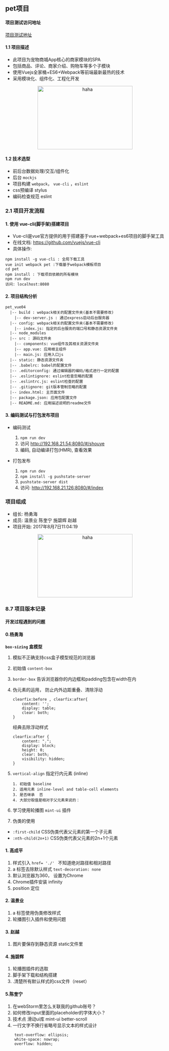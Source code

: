 ## pet项目

#### 项目测试访问地址

[项目测试地址](http://192.168.21.54:8080/#/shouye "内部测试地址")

#### 1.1 项目描述

* 此项目为宠物商城App核心的商家模块的SPA
* 包括商品、评论、商家介绍、购物车等多个子模块
* 使用Vuejs全家桶+ES6+Webpack等前端最新最热的技术
* 采用模块化、组件化、工程化开发
<div  align="center">    
<img src="http://i.imgur.com/KzGAHLE.png" width = "300" height = "200" alt="haha" align=center />
</div>

#### 1.2 技术选型

* 前后台数据处理/交互/组件化
* 后台 `mockjs`
* 项目构建 `webpack`， `vue-cli` ，`eslint`
* css预编译 stylus
* 编码检查规范 eslint

### 2.1 项目开发流程

#### 1. 使用 vue-cli(脚手架)搭建项目 

* Vue-cli是vue官方提供的用于搭建基于vue+webpack+es6项目的脚手架工具
* 在线文档: https://github.com/vuejs/vue-cli
* 具体操作: 
```
npm install -g vue-cli : 全局下载工具
vue init webpack pet :下载基于webpack模板项目
cd pet
npm install : 下载项目依赖的所有模块
npm run dev
访问: localhost:8080

```
#### 2. 项目结构分析

```
pet_vue04
  |-- build : webpack相关的配置文件夹(基本不需要修改)
    |-- dev-server.js : 通过express启动后台服务器
  |-- config: webpack相关的配置文件夹(基本不需要修改)
    |-- index.js: 指定的后台服务的端口号和静态资源文件夹
  |-- node_modules
  |-- src : 源码文件夹
    |-- components: vue组件及其相关资源文件夹
    |-- app.vue: 应用根主组件
    |-- main.js: 应用入口js
  |-- static: 静态资源文件夹
  |-- .babelrc: babel的配置文件
  |-- .editorconfig: 通过编辑器的编码/格式进行一定的配置
  |-- .eslintignore: eslint检查忽略的配置
  |-- .eslintrc.js: eslint检查的配置
  |-- .gitignore: git版本管制忽略的配置
  |-- index.html: 主页面文件
  |-- package.json: 应用包配置文件 
  |-- README.md: 应用描述说明的readme文件

```
#### 3.	编码测试与打包发布项目

* 编码测试
  1. `npm run dev`
  2. 访问 http://192.168.21.54:8080/#/shouye
  3. 编码, 自动编译打包(HMR), 查看效果
  
* 打包发布
  1. `npm run dev`
  2. `npm install -g pushstate-server`
  3. `pushstate-server dist`
  4. 访问: http://192.168.21.126:8080/#/index
  
### 项目组成
* 组长: 杨勇海
* 成员: 温景业 陈奎宁 施碧辉 赵越
* 项目开始: 2017年8月7日11:04:19

<div  align="center">    
<img src="http://i.imgur.com/ktlz6mY.jpg" width = "300" height = "200" alt="haha" align=center />
</div>

### 8.7 项目版本记录

#### 开发过程遇到的问题 
 
#### 0.杨勇海 

**`box-sizing` 盒模型**
1. 模拟不正确支持css盒子模型规范的浏览器 
2. 初始值 `content-box`
3. `border-box` 告诉浏览器你的内边框和padding包含在width在内
4. 伪元素的运用， 防止内外边距重叠、清除浮动
    ```
    clearfix:before , clearfix:after{
        content: '';
        display: table;
        clear: both;
    }
    ```
    经典去除浮动样式
    ```
    clearfix:after {
        content: ".";
        display: block;
        height: 0;
        clear: both;
        visibility: hidden;
    }
    ```
5. `vertical-align` 指定行内元素 (inline) 

   ```
   1. 初始值 baseline
   2. 适用元素 inline-level and table-cell elements
   3. 是否继承  否
   4. 大部分取值是相对于父元素来说的：
   ```
6. 学习使用轮播图 `mint-ui` 插件 
 
7. 伪类的使用 
* `:first-child` CSS伪类代表父元素的第一个子元素
* `:nth-child(2n+1)` CSS伪类代表父元素的2n+1个元素



#### 1. 高成平
1. 样式引入 `href= './' ` 不知道绝对路径和相对路径
2. a 标签去除默认样式 `text-decoration: none`
3. 默认浏览器为360， 设置为Chrome
4. Chrome插件安装 infinity 
5. position 定位 

#### 2. 温景业
1. a 标签使用伪类修改样式
2. 轮播图引入插件和使用问题

#### 3. 赵越

1. 图片要保存到静态资源 static文件里

#### 4. 施碧辉

1. 轮播图插件的选取 
2. 脚手架下载和结构搭建
3. .清楚所有默认样式的css文件（reset） 

#### 5.陈奎宁

1. 在webStorm里怎么关联我的github账号？
2. 如何修改input里面的placeholder的字体大小？ 
3. 技术点  滑动ui库 mint-ui better-scroll
4. 一行文字不换行省略号显示文本的样式设计 
 ```
     text-overflow: ellipsis;
     white-space: nowrap;
     overflow: hidden;
 ```


















